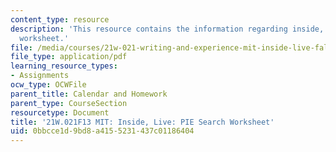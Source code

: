 ```yaml
---
content_type: resource
description: 'This resource contains the information regarding inside, live: PIE search
  worksheet.'
file: /media/courses/21w-021-writing-and-experience-mit-inside-live-fall-2013/0bbcce1d9bd8a4155231437c01186404_MIT21W_021F13_SearchWork.pdf
file_type: application/pdf
learning_resource_types:
- Assignments
ocw_type: OCWFile
parent_title: Calendar and Homework
parent_type: CourseSection
resourcetype: Document
title: '21W.021F13 MIT: Inside, Live: PIE Search Worksheet'
uid: 0bbcce1d-9bd8-a415-5231-437c01186404
---
```

